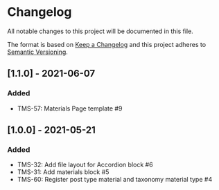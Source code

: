 # Changelog
All notable changes to this project will be documented in this file.

The format is based on [Keep a Changelog][keep-changelog]
and this project adheres to [Semantic Versioning][semver].

## [1.1.0] - 2021-06-07

### Added

- TMS-57: Materials Page template #9

## [1.0.0] - 2021-05-21

### Added

- TMS-32: Add file layout for Accordion block #6
- TMS-31: Add materials block #5
- TMS-60: Register post type material and taxonomy material type #4


[keep-changelog]: http://keepachangelog.com/en/1.0.0/
[semver]: http://semver.org/spec/v2.0.0.html
